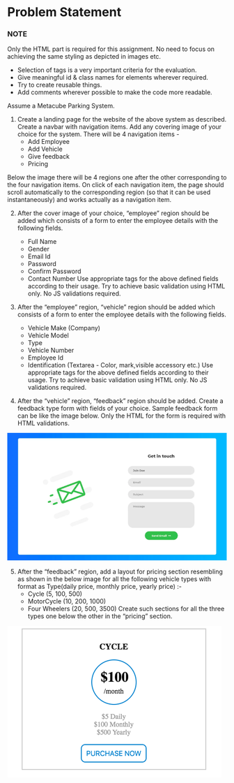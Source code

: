 # Problem Statement

### NOTE
Only the HTML part is required for this assignment. No need to focus on achieving the same styling as depicted in images etc.
- Selection of tags is a very important criteria for the evaluation.
- Give meaningful id & class names for elements wherever required.
- Try to create reusable things.
- Add comments wherever possible to make the code more readable.	

Assume a Metacube Parking System. 
1. Create a landing page for the website of the above system as described. Create a navbar with navigation items. Add any covering image of your choice for the system. There will be 4 navigation items - 
    - Add Employee
    - Add Vehicle
    - Give feedback
    - Pricing
 
Below the image there will be 4 regions one after the other corresponding to the four navigation items. On click of each navigation item, the page should scroll automatically to the corresponding region (so that it can be used instantaneously) and works actually as a navigation item.

2. After the cover image of your choice, “employee” region should be added which consists of a form to enter the employee details with the following fields.
    - Full Name
    - Gender
    - Email Id
    - Password
    - Confirm Password
    - Contact Number
Use appropriate tags for the above defined fields according to their usage. Try to achieve basic validation using HTML only. No JS validations required.

3. After the “employee” region, “vehicle” region should be added which consists of a form to enter the employee details with the following fields.
    - Vehicle Make (Company)
    - Vehicle Model
    - Type
    - Vehicle Number
    - Employee Id
    - Identification (Textarea - Color, mark,visible accessory etc.)
Use appropriate tags for the above defined fields according to their usage. Try to achieve basic validation using HTML only. No JS validations required.

4. After the “vehicle” region, “feedback” region should be added. Create a feedback type form with fields of your choice. Sample feedback form can be like the image below. Only the HTML for the form is required with HTML validations.

![](https://github.com/metacube-manthan-rajoria/Assignments/blob/main/003%20-%20UI%20Design%20%26%20Development/Chapter%20001%20-%20HTML/res/feedback.png)

5. After the “feedback” region, add a layout for pricing section resembling as shown in the below image for all the following vehicle types with format as Type(daily price, monthly price, yearly price) :- 
    - Cycle (5, 100, 500)
    - MotorCycle (10, 200, 1000)
    - Four Wheelers (20, 500, 3500)
Create such sections for all the three types one below the other in the “pricing” section.

![](https://github.com/metacube-manthan-rajoria/Assignments/blob/main/003%20-%20UI%20Design%20%26%20Development/Chapter%20001%20-%20HTML/res/pricing.png)
